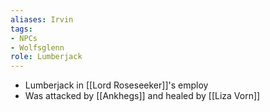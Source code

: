 ```yaml
---
aliases: Irvin
tags: 
- NPCs
- Wolfsglenn
role: Lumberjack
---
```


- Lumberjack in [[Lord Roseseeker]]'s employ
- Was attacked by [[Ankhegs]] and healed by [[Liza Vorn]]